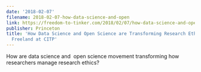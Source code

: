 ```yaml
---
date: '2018-02-07'
filename: 2018-02-07-how-data-science-and-open
link: https://freedom-to-tinker.com/2018/02/07/how-data-science-and-open-science-are-transforming-research-ethics-edward-freeland-at-citp/
publisher: Princeton
title: 'How Data Science and Open Science are Transforming Research Ethics: Edward
  Freeland at CITP'
---
```


How are data science and  open science movement transforming how researchers manage research ethics?